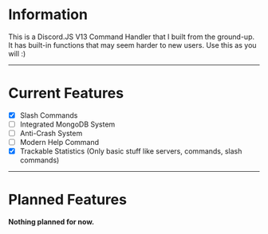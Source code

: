 # Information
This is a Discord.JS V13 Command Handler that I built from the ground-up. It has built-in functions that may seem harder to new users. Use this as you will :)

- - - -

# Current Features

* [x] Slash Commands
* [ ] Integrated MongoDB System
* [ ] Anti-Crash System
* [ ] Modern Help Command
* [x] Trackable Statistics (Only basic stuff like servers, commands, slash commands)

- - - -

# Planned Features

**Nothing planned for now.**